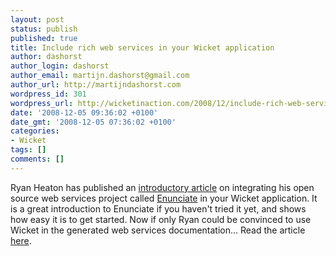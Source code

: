 ```yaml
---
layout: post
status: publish
published: true
title: Include rich web services in your Wicket application
author: dashorst
author_login: dashorst
author_email: martijn.dashorst@gmail.com
author_url: http://martijndashorst.com
wordpress_id: 301
wordpress_url: http://wicketinaction.com/2008/12/include-rich-web-services-in-your-wicket-application/
date: '2008-12-05 09:36:02 +0100'
date_gmt: '2008-12-05 07:36:02 +0100'
categories:
- Wicket
tags: []
comments: []
---
```

<p>Ryan Heaton has published an <a href="http://java.dzone.com/articles/a-rich-web-service-api-your-fa-2" title="A Rich Web Service API for Your Favorite Framework, Part 4: Wicket | Javalobby">introductory article</a> on integrating his open source web services project called <a href="http://enunciate.codehaus.org/" title="enunciate">Enunciate</a> in your Wicket application. It is a great introduction to Enunciate if you haven't tried it yet, and shows how easy it is to get started. Now if only Ryan could be convinced to use Wicket in the generated web services documentation... Read the article <a href="http://java.dzone.com/articles/a-rich-web-service-api-your-fa-2" title="A Rich Web Service API for Your Favorite Framework, Part 4: Wicket | Javalobby">here</a>.</p>
